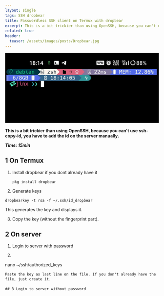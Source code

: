 ```yaml
---
layout: single
tags: SSH dropbear
title: Passwordless SSH client on Termux with dropbear
excerpt: This is a bit trickier than using OpenSSH, because you can't use ssh-copy-id, you have to add the id on the server manually.
related: true
header:
  teaser: /assets/images/posts/Dropbear.jpg
---
```

![](/assets/images/posts/Dropbear.jpg)

**This is a bit trickier than using OpenSSH, because you can't use ssh-copy-id, you have to add the id on the server manually.**

***Time: 15min***

## 1 On Termux

1. Install dropbear if you dont already have it

   ```shell
   pkg install dropbear
   ```
2. Generate keys
```shell
dropbearkey -t rsa -f ~/.ssh/id_dropbear
```
This generates the key and displays it.

3. Copy the key (without the fingerprint part).

## 2 On server

1. Login to server with password
2. ```shell
nano ~/ssh/authorized_keys
```
Paste the key as last line on the file. If you don't already have the file, just create it.

## 3 Login to server without password
